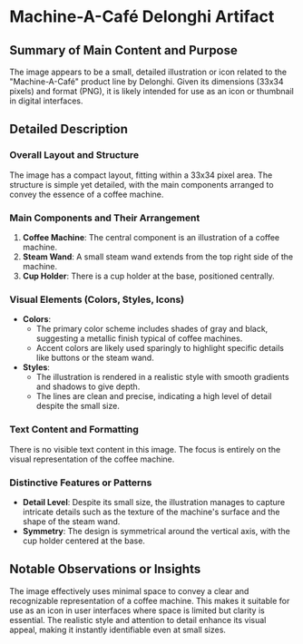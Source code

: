# Machine-A-Café Delonghi Artifact

## Summary of Main Content and Purpose
The image appears to be a small, detailed illustration or icon related to the "Machine-A-Café" product line by Delonghi. Given its dimensions (33x34 pixels) and format (PNG), it is likely intended for use as an icon or thumbnail in digital interfaces.

## Detailed Description

### Overall Layout and Structure
The image has a compact layout, fitting within a 33x34 pixel area. The structure is simple yet detailed, with the main components arranged to convey the essence of a coffee machine.

### Main Components and Their Arrangement
1. **Coffee Machine**: The central component is an illustration of a coffee machine.
2. **Steam Wand**: A small steam wand extends from the top right side of the machine.
3. **Cup Holder**: There is a cup holder at the base, positioned centrally.

### Visual Elements (Colors, Styles, Icons)
- **Colors**:
  - The primary color scheme includes shades of gray and black, suggesting a metallic finish typical of coffee machines.
  - Accent colors are likely used sparingly to highlight specific details like buttons or the steam wand.
- **Styles**:
  - The illustration is rendered in a realistic style with smooth gradients and shadows to give depth.
  - The lines are clean and precise, indicating a high level of detail despite the small size.

### Text Content and Formatting
There is no visible text content in this image. The focus is entirely on the visual representation of the coffee machine.

### Distinctive Features or Patterns
- **Detail Level**: Despite its small size, the illustration manages to capture intricate details such as the texture of the machine's surface and the shape of the steam wand.
- **Symmetry**: The design is symmetrical around the vertical axis, with the cup holder centered at the base.

## Notable Observations or Insights
The image effectively uses minimal space to convey a clear and recognizable representation of a coffee machine. This makes it suitable for use as an icon in user interfaces where space is limited but clarity is essential. The realistic style and attention to detail enhance its visual appeal, making it instantly identifiable even at small sizes.